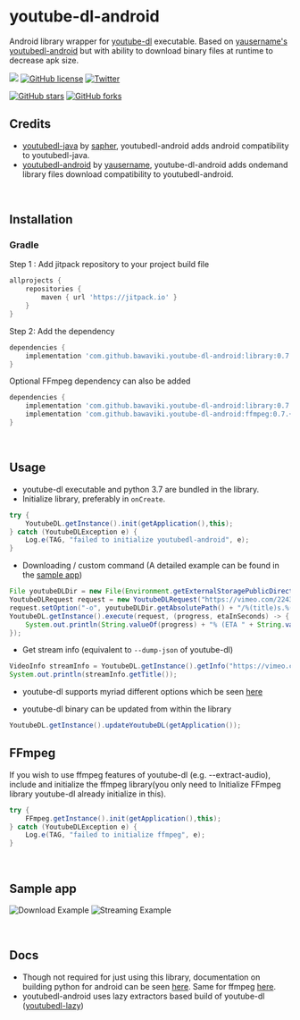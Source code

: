 # youtube-dl-android
Android library wrapper for [youtube-dl](https://github.com/rg3/youtube-dl) executable.
Based on [yausername's youtubedl-android](https://github.com/yausername/youtubedl-android) but with ability to download binary files at 
runtime to decrease apk size.

[![](https://jitpack.io/v/bawaviki/youtube-dl-android.svg)](https://jitpack.io/#bawaviki/youtube-dl-android)        [![GitHub license](https://img.shields.io/github/license/bawaviki/youtube-dl-android?style=plastic)](https://github.com/bawaviki/youtube-dl-android/blob/ondemand/LICENSE)      [![Twitter](https://img.shields.io/twitter/url?style=social&url=https%3A%2F%2Fgithub.com%2Fbawaviki%2Fyoutube-dl-android)](https://twitter.com/intent/tweet?text=Wow:&url=https%3A%2F%2Fgithub.com%2Fbawaviki%2Fyoutube-dl-android)

[![GitHub stars](https://img.shields.io/github/stars/bawaviki/youtube-dl-android)](https://github.com/bawaviki/youtube-dl-android/stargazers)       [![GitHub forks](https://img.shields.io/github/forks/bawaviki/youtube-dl-android)](https://github.com/bawaviki/youtube-dl-android/network)


## Credits
*  [youtubedl-java](https://github.com/sapher/youtubedl-java) by [sapher](https://github.com/sapher), youtubedl-android adds android compatibility to youtubedl-java.
*  [youtubedl-android](https://github.com/yausername/youtubedl-android) by [yausername](https://github.com/yausername), youtube-dl-android adds ondemand library files download compatibility to youtubedl-android.

<br/>

## Installation

### Gradle
Step 1 : Add jitpack repository to your project build file
```gradle
allprojects {
    repositories {
        maven { url 'https://jitpack.io' }
    }
}
```
Step 2: Add the dependency
```gradle
dependencies {
    implementation 'com.github.bawaviki.youtube-dl-android:library:0.7.+'
}
```
Optional FFmpeg dependency can also be added
```gradle
dependencies {
    implementation 'com.github.bawaviki.youtube-dl-android:library:0.7.+'
    implementation 'com.github.bawaviki.youtube-dl-android:ffmpeg:0.7.+'
}
```

<br/>

## Usage

* youtube-dl executable and python 3.7 are bundled in the library.
* Initialize library, preferably in `onCreate`.

```java
try {
    YoutubeDL.getInstance().init(getApplication(),this);
} catch (YoutubeDLException e) {
    Log.e(TAG, "failed to initialize youtubedl-android", e);
}
```


* Downloading / custom command (A detailed example can be found in the [sample app](app/src/main/java/com/yausername/youtubedl_android_example/DownloadingExampleActivity.java))
```java
File youtubeDLDir = new File(Environment.getExternalStoragePublicDirectory(Environment.DIRECTORY_DOWNLOADS), "youtubedl-android");
YoutubeDLRequest request = new YoutubeDLRequest("https://vimeo.com/22439234");
request.setOption("-o", youtubeDLDir.getAbsolutePath() + "/%(title)s.%(ext)s");
YoutubeDL.getInstance().execute(request, (progress, etaInSeconds) -> {
    System.out.println(String.valueOf(progress) + "% (ETA " + String.valueOf(etaInSeconds) + " seconds)");
});
```


* Get stream info (equivalent to `--dump-json` of youtube-dl)
```java
VideoInfo streamInfo = YoutubeDL.getInstance().getInfo("https://vimeo.com/22439234");
System.out.println(streamInfo.getTitle());
```

* youtube-dl supports myriad different options which be seen [here](https://github.com/rg3/youtube-dl)

* youtube-dl binary can be updated from within the library
```java
YoutubeDL.getInstance().updateYoutubeDL(getApplication());
```

## FFmpeg
If you wish to use ffmpeg features of youtube-dl (e.g. --extract-audio), include and initialize the ffmpeg library(you only need to Initialize FFmpeg library youtube-dl already initialize in this).
```java
try {
    FFmpeg.getInstance().init(getApplication(),this);
} catch (YoutubeDLException e) {
    Log.e(TAG, "failed to initialize ffmpeg", e);
}
```

<br/>

## Sample app

![Download Example](https://media.giphy.com/media/LpDmy1nS4JjERk39xS/giphy.gif)
![Streaming Example](https://media.giphy.com/media/1qXGlSPB3pqRQ7dLxx/giphy.gif)

<br/>

## Docs
 *  Though not required for just using this library, documentation on building python for android can be seen [here](BUILD_PYTHON.md). Same for ffmpeg [here](BUILD_FFMPEG.md).
 * youtubedl-android uses lazy extractors based build of youtube-dl ([youtubedl-lazy](https://github.com/yausername/youtubedl-lazy/))
